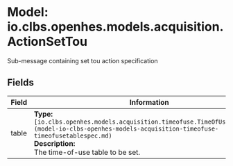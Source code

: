 # Model: io.clbs.openhes.models.acquisition.ActionSetTou

Sub-message containing set tou action specification

## Fields

| Field | Information |
| --- | --- |
| table | <b>Type:</b> `[io.clbs.openhes.models.acquisition.timeofuse.TimeOfUseTableSpec](model-io-clbs-openhes-models-acquisition-timeofuse-timeofusetablespec.md)`<br><b>Description:</b><br>The time-of-use table to be set. |

